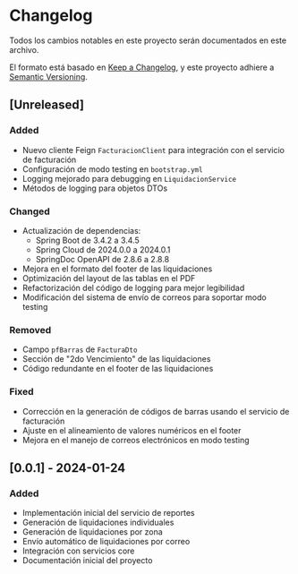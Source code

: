 # Changelog

Todos los cambios notables en este proyecto serán documentados en este archivo.

El formato está basado en [Keep a Changelog](https://keepachangelog.com/en/1.0.0/),
y este proyecto adhiere a [Semantic Versioning](https://semver.org/spec/v2.0.0.html).

## [Unreleased]

### Added
- Nuevo cliente Feign `FacturacionClient` para integración con el servicio de facturación
- Configuración de modo testing en `bootstrap.yml`
- Logging mejorado para debugging en `LiquidacionService`
- Métodos de logging para objetos DTOs

### Changed
- Actualización de dependencias:
  - Spring Boot de 3.4.2 a 3.4.5
  - Spring Cloud de 2024.0.0 a 2024.0.1
  - SpringDoc OpenAPI de 2.8.6 a 2.8.8
- Mejora en el formato del footer de las liquidaciones
- Optimización del layout de las tablas en el PDF
- Refactorización del código de logging para mejor legibilidad
- Modificación del sistema de envío de correos para soportar modo testing

### Removed
- Campo `pfBarras` de `FacturaDto`
- Sección de "2do Vencimiento" de las liquidaciones
- Código redundante en el footer de las liquidaciones

### Fixed
- Corrección en la generación de códigos de barras usando el servicio de facturación
- Ajuste en el alineamiento de valores numéricos en el footer
- Mejora en el manejo de correos electrónicos en modo testing

## [0.0.1] - 2024-01-24

### Added
- Implementación inicial del servicio de reportes
- Generación de liquidaciones individuales
- Generación de liquidaciones por zona
- Envío automático de liquidaciones por correo
- Integración con servicios core
- Documentación inicial del proyecto 